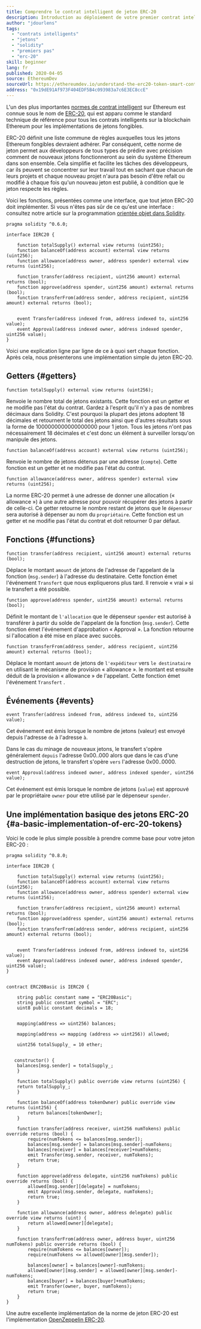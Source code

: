 ```yaml
---
title: Comprendre le contrat intelligent de jeton ERC-20
description: Introduction au déploiement de votre premier contrat intelligent sur un réseau de test Ethereum
author: "jdourlens"
tags:
  - "contrats intelligents"
  - "jetons"
  - "solidity"
  - "premiers pas"
  - "erc-20"
skill: beginner
lang: fr
published: 2020-04-05
source: EthereumDev
sourceUrl: https://ethereumdev.io/understand-the-erc20-token-smart-contract/
address: "0x19dE91Af973F404EDF5B4c093983a7c6E3EC8ccE"
---
```


L'un des plus importantes [normes de contrat intelligent](/developers/docs/standards/) sur Ethereum est connue sous le nom de [ERC-20](/developers/docs/standards/tokens/ERC-20/), qui est apparu comme le standard technique de référence pour tous les contrats intelligents sur la blockchain Ethereum pour les implémentations de jetons fongibles.

ERC-20 définit une liste commune de règles auxquelles tous les jetons Ethereum fongibles devraient adhérer. Par conséquent, cette norme de jeton permet aux développeurs de tous types de prédire avec précision comment de nouveaux jetons fonctionneront au sein du système Ethereum dans son ensemble. Cela simplifie et facilite les tâches des développeurs, car ils peuvent se concentrer sur leur travail tout en sachant que chacun de leurs projets et chaque nouveau projet n'aura pas besoin d'être refait ou modifié à chaque fois qu'un nouveau jeton est publié, à condition que le jeton respecte les règles.

Voici les fonctions, présentées comme une interface, que tout jeton ERC-20 doit implémenter. Si vous n'êtes pas sûr de ce qu'est une interface : consultez notre article sur la programmation [orientée objet dans Solidity](https://ethereumdev.io/inheritance-in-solidity-contracts-are-classes/).

```solidity
pragma solidity ^0.6.0;

interface IERC20 {

    function totalSupply() external view returns (uint256);
    function balanceOf(address account) external view returns (uint256);
    function allowance(address owner, address spender) external view returns (uint256);

    function transfer(address recipient, uint256 amount) external returns (bool);
    function approve(address spender, uint256 amount) external returns (bool);
    function transferFrom(address sender, address recipient, uint256 amount) external returns (bool);


    event Transfer(address indexed from, address indexed to, uint256 value);
    event Approval(address indexed owner, address indexed spender, uint256 value);
}
```

Voici une explication ligne par ligne de ce à quoi sert chaque fonction. Après cela, nous présenterons une implémentation simple du jeton ERC-20.

## Getters {#getters}

```solidity
function totalSupply() external view returns (uint256);
```

Renvoie le nombre total de jetons existants. Cette fonction est un getter et ne modifie pas l'état du contrat. Gardez à l'esprit qu'il n'y a pas de nombres décimaux dans Solidity. C'est pourquoi la plupart des jetons adoptent 18 décimales et retournent le total des jetons ainsi que d'autres résultats sous la forme de 1000000000000000000 pour 1 jeton. Tous les jetons n'ont pas nécessairement 18 décimales et c'est donc un élément à surveiller lorsqu'on manipule des jetons.

```solidity
function balanceOf(address account) external view returns (uint256);
```

Renvoie le nombre de jetons détenus par une adresse (`compte`). Cette fonction est un getter et ne modifie pas l'état du contrat.

```solidity
function allowance(address owner, address spender) external view returns (uint256);
```

La norme ERC-20 permet à une adresse de donner une allocation (« allowance ») à une autre adresse pour pouvoir récupérer des jetons à partir de celle-ci. Ce getter retourne le nombre restant de jetons que le `dépenseur` sera autorisé à dépenser au nom du `propriétaire`. Cette fonction est un getter et ne modifie pas l'état du contrat et doit retourner 0 par défaut.

## Fonctions {#functions}

```solidity
function transfer(address recipient, uint256 amount) external returns (bool);
```

Déplace le montant `amount` de jetons de l'adresse de l'appelant de la fonction (`msg.sender`) à l'adresse du destinataire. Cette fonction émet l'événement `Transfert` que nous expliquerons plus tard. Il renvoie « vrai » si le transfert a été possible.

```solidity
function approve(address spender, uint256 amount) external returns (bool);
```

Définit le montant de `l'allocation` que le dépenseur `spender` est autorisé à transférer à partir du solde de l'appelant de la fonction (`msg.sender`). Cette fonction émet l'événement d'approbation « Approval ». La fonction retourne si l'allocation a été mise en place avec succès.

```solidity
function transferFrom(address sender, address recipient, uint256 amount) external returns (bool);
```

Déplace le montant `amount` de jetons de `l'expéditeur` vers `le destinataire` en utilisant le mécanisme de provision « allowance ». le montant est ensuite déduit de la provision « allowance » de l'appelant. Cette fonction émet l'événement `Transfert` .

## Événements {#events}

```solidity
event Transfer(address indexed from, address indexed to, uint256 value);
```

Cet événement est émis lorsque le nombre de jetons (valeur) est envoyé depuis l'adresse `de` à l'adresse `à`.

Dans le cas du minage de nouveaux jetons, le transfert s'opère généralement `depuis` l'adresse 0x00..000 alors que dans le cas d'une destruction de jetons, le transfert s'opère `vers` l'adresse 0x00..0000.

```solidity
event Approval(address indexed owner, address indexed spender, uint256 value);
```

Cet événement est émis lorsque le nombre de jetons (`value`) est approuvé par le propriétaire `owner` pour etre utilisé par le dépenseur `spender`.

## Une implémentation basique des jetons ERC-20 {#a-basic-implementation-of-erc-20-tokens}

Voici le code le plus simple possible à prendre comme base pour votre jeton ERC-20 :

```solidity
pragma solidity ^0.8.0;

interface IERC20 {

    function totalSupply() external view returns (uint256);
    function balanceOf(address account) external view returns (uint256);
    function allowance(address owner, address spender) external view returns (uint256);

    function transfer(address recipient, uint256 amount) external returns (bool);
    function approve(address spender, uint256 amount) external returns (bool);
    function transferFrom(address sender, address recipient, uint256 amount) external returns (bool);


    event Transfer(address indexed from, address indexed to, uint256 value);
    event Approval(address indexed owner, address indexed spender, uint256 value);
}


contract ERC20Basic is IERC20 {

    string public constant name = "ERC20Basic";
    string public constant symbol = "ERC";
    uint8 public constant decimals = 18;


    mapping(address => uint256) balances;

    mapping(address => mapping (address => uint256)) allowed;

    uint256 totalSupply_ = 10 ether;


   constructor() {
    balances[msg.sender] = totalSupply_;
    }

    function totalSupply() public override view returns (uint256) {
    return totalSupply_;
    }

    function balanceOf(address tokenOwner) public override view returns (uint256) {
        return balances[tokenOwner];
    }

    function transfer(address receiver, uint256 numTokens) public override returns (bool) {
        require(numTokens <= balances[msg.sender]);
        balances[msg.sender] = balances[msg.sender]-numTokens;
        balances[receiver] = balances[receiver]+numTokens;
        emit Transfer(msg.sender, receiver, numTokens);
        return true;
    }

    function approve(address delegate, uint256 numTokens) public override returns (bool) {
        allowed[msg.sender][delegate] = numTokens;
        emit Approval(msg.sender, delegate, numTokens);
        return true;
    }

    function allowance(address owner, address delegate) public override view returns (uint) {
        return allowed[owner][delegate];
    }

    function transferFrom(address owner, address buyer, uint256 numTokens) public override returns (bool) {
        require(numTokens <= balances[owner]);
        require(numTokens <= allowed[owner][msg.sender]);

        balances[owner] = balances[owner]-numTokens;
        allowed[owner][msg.sender] = allowed[owner][msg.sender]-numTokens;
        balances[buyer] = balances[buyer]+numTokens;
        emit Transfer(owner, buyer, numTokens);
        return true;
    }
}
```

Une autre excellente implémentation de la norme de jeton ERC-20 est l'implémentation [OpenZeppelin ERC-20](https://github.com/OpenZeppelin/openzeppelin-contracts/tree/master/contracts/token/ERC20).
